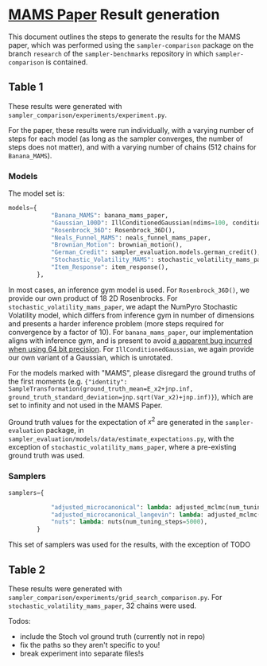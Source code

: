# [MAMS Paper]() Result generation

This document outlines the steps to generate the results for the MAMS paper, which was performed using the `sampler-comparison` package on the branch `research` of the `sampler-benchmarks` repository in which `sampler-comparison` is contained.

## Table 1

These results were generated with `sampler_comparison/experiments/experiment.py`.

For the paper, these results were run individually, with a varying number of steps for each model (as long as the sampler converges, the number of steps does not matter), and with a varying number of chains (512 chains for `Banana_MAMS`).

### Models

The model set is:

```python
models={
            "Banana_MAMS": banana_mams_paper,
            "Gaussian_100D": IllConditionedGaussian(ndims=100, condition_number=100, eigenvalues='log'),
            "Rosenbrock_36D": Rosenbrock_36D(),
            "Neals_Funnel_MAMS": neals_funnel_mams_paper,
            "Brownian_Motion": brownian_motion(),
            "German_Credit": sampler_evaluation.models.german_credit(),
            "Stochastic_Volatility_MAMS": stochastic_volatility_mams_paper,
            "Item_Response": item_response(),
        },
```


In most cases, an inference gym model is used. For `Rosenbrock_36D()`, we provide our own product of 18 2D Rosenbrocks. For `stochastic_volatility_mams_paper`, we adapt the NumPyro Stochastic Volatility model, which differs from inference gym in number of dimensions and presents a harder inference problem (more steps required for convergence by a factor of 10).  For `banana_mams_paper`, our implementation aligns with inference gym, and is present to avoid [a apparent bug incurred when using 64 bit precision](https://github.com/tensorflow/probability/issues/1993). For `IllConditionedGaussian`, we again provide our own variant of a Gaussian, which is unrotated.

For the models marked with "MAMS", please disregard the ground truths of the first moments (e.g. `{"identity": SampleTransformation(ground_truth_mean=E_x2+jnp.inf, ground_truth_standard_deviation=jnp.sqrt(Var_x2)+jnp.inf)}`), which are set to infinity and not used in the MAMS Paper.

Ground truth values for the expectation of $x^2$ are generated in the `sampler-evaluation` package, in `sampler_evaluation/models/data/estimate_expectations.py`, with the exception of `stochastic_volatility_mams_paper`, where a pre-existing ground truth was used.

### Samplers

```python
samplers={

            "adjusted_microcanonical": lambda: adjusted_mclmc(num_tuning_steps=5000),
            "adjusted_microcanonical_langevin": lambda: adjusted_mclmc(L_proposal_factor=5.0, random_trajectory_length=True, L_factor_stage_3=0.23, num_tuning_steps=5000),
            "nuts": lambda: nuts(num_tuning_steps=5000),
        }
```

This set of samplers was used for the results, with the exception of
TODO

## Table 2

These results were generated with `sampler_comparison/experiments/grid_search_comparison.py`. For `stochastic_volatility_mams_paper`, 32 chains were used.


Todos:

- include the Stoch vol ground truth (currently not in repo)
- fix the paths so they aren't specific to you!
- break experiment into separate files!s
